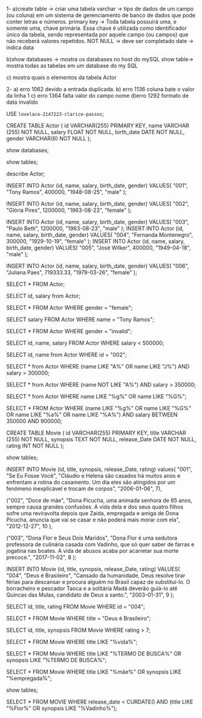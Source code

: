 1-
a)create table -> criar uma tabela
varchar ->  tipo de dados de um campo (ou coluna) em um sistema de gerenciamento de banco de dados que pode conter letras e números.
primary key ->  Toda tabela possuirá uma, e somente uma, chave primária. Essa chave é utilizada como identificador único da tabela, sendo representada por aquele campo (ou campos) que não receberá valores repetidos.
 NOT NULL -> deve ser completado
 date -> indica data
 
 b)show databases -> mostra os databases no host do mySQL
 show table-> mostra todas as tabelas em um database do my SQL
 
 c) mostra quais o elementos da tabela Actor
 
 2- 
 a) erro 1062 devido a entrada duplicada. 
 b) erro 1136 coluna bate o valor da linha 1
 c) erro 1364 falta valor do campo nome
 d)erro 1292 formato de data invalido


USE `lovelace-2147223-clarice-passos`;

CREATE TABLE Actor (
    id VARCHAR(255) PRIMARY KEY,
    name VARCHAR (255) NOT NULL,
    salary FLOAT NOT NULL,
    birth_date DATE NOT NULL,
    gender VARCHAR(6) NOT NULL
);

show databases;

show tables;

describe Actor;

INSERT INTO Actor (id, name, salary, birth_date, gender)
VALUES(
  "001", 
  "Tony Ramos",
  400000,
  "1948-08-25", 
  "male"
);

INSERT INTO Actor (id, name, salary, birth_date, gender)
VALUES(
  "002", 
  "Glória Pires",
  1200000,
  "1963-08-23", 
  "female"
);

INSERT INTO Actor (id, name, salary, birth_date, gender)
VALUES(
  "003", 
  "Paulo Betti",
  1200000,
  "1963-08-23", 
  "male"
);
INSERT INTO Actor (id, name, salary, birth_date, gender)
VALUES(
  "004", 
  "Fernanda Montenegro",
  300000,
  "1929-10-19", 
  "female"
);
INSERT INTO Actor (id, name, salary, birth_date, gender)
VALUES(
  "005",
  "José Wilker",
  400000,
  "1949-04-18", 
  "male"
);

INSERT INTO Actor (id, name, salary, birth_date, gender)
VALUES(
  "006", 
  "Juliana Paes",
  719333.33,
  "1979-03-26", 
  "female"
);

SELECT * FROM Actor;

SELECT id, salary from Actor;

SELECT * FROM Actor WHERE gender = "female";

SELECT salary FROM Actor WHERE name = "Tony Ramos";

SELECT * FROM Actor WHERE gender = "invalid";

SELECT id, name, salary FROM Actor WHERE salary < 500000;

SELECT id, name from Actor WHERE id = "002";

SELECT * from Actor WHERE (name LIKE "A%" OR name LIKE "J%") AND salary > 300000;

SELECT * from Actor WHERE (name NOT LIKE "A%") AND salary > 350000;

SELECT * from Actor WHERE name LIKE "%g%" OR name LIKE "%G%";

SELECT * FROM Actor
WHERE 
	(name LIKE "%g%" OR name LIKE "%G%" OR name LIKE "%a%" OR name LIKE "%A%")
  AND salary BETWEEN 350000 AND 900000;
  
CREATE TABLE Movie (
    id VARCHAR(255) PRIMARY KEY,
    title VARCHAR (255) NOT NULL,
    synopsis TEXT NOT NULL,
    release_Date DATE NOT NULL,
    rating INT NOT NULL
);  

show tables;

INSERT INTO Movie (id, title, synopsis, release_Date, rating)
values(
"001",
"Se Eu Fosse Você",
"Cláudio e Helena são casados há muitos anos e enfrentam a rotina do casamento. 
Um dia eles são atingidos por um fenômeno inexplicável e trocam de corpos",
"2006-01-06",
7),

("002",
 "Doce de mãe",
 "Dona Picucha, uma animada senhora de 85 anos, sempre causa grandes confusões. 
 A vida dela e dos seus quatro filhos sofre uma reviravolta depois que Zaida, 
 empregada e amiga de Dona Picucha, anuncia que vai se casar e 
 não poderá mais morar com ela",
"2012-12-27",
10
),

("003",
	"Dona Flor e Seus Dois Maridos",
	"Dona Flor é uma sedutora professora de culinária casada com Vadinho, 
    que só quer saber de farras e jogatina nas boates.
    A vida de abusos acaba por acarretar sua morte precoce.",
    "2017-11-02",
    8
);

INSERT INTO Movie (id, title, synopsis, release_Date, rating) 
VALUES(
	"004",
    "Deus é Brasileiro",
    "Cansado da humanidade, Deus resolve tirar férias para descansar e procura alguém no Brasil capaz de substituí-lo. O borracheiro e pescador Taoca e a solitária Madá deverão guiá-lo até Quincas das Mulas, candidato de Deus a santo.",
    "2003-01-31",
    9
);

SELECT id, title, rating FROM Movie WHERE id = "004";

SELECT * FROM Movie WHERE title = "Deus é Brasileiro";

SELECT id, title, synopsis FROM Movie WHERE rating > 7;

SELECT * FROM Movie
WHERE title LIKE "%vida%";

SELECT * FROM Movie
WHERE title LIKE "%TERMO DE BUSCA%" OR
      synopsis LIKE "%TERMO DE BUSCA%";

SELECT * FROM Movie
WHERE title LIKE "%mãe%" OR
      synopsis LIKE "%empregada%";
      
 show tables;
 
      
SELECT * FROM MOVIE
WHERE release_date < CURDATE() AND 
      (title LIKE "%Flor%" OR
      synopsis LIKE "%Vadinho%");

